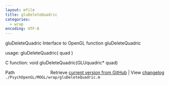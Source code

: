 ```yaml
---
layout: mfile
title: gluDeleteQuadric
categories:
  - wrap
encoding: UTF-8
---
```


gluDeleteQuadric  Interface to OpenGL function gluDeleteQuadric  

usage:  gluDeleteQuadric( quad )  

C function:  void gluDeleteQuadric(GLUquadric\* quad)  


<div class="code_header" style="text-align:right;">
  <span style="float:left;">Path&nbsp;&nbsp;</span> <span class="counter">Retrieve <a href=
  "https://raw.github.com/Psychtoolbox-3/Psychtoolbox-3/beta/./PsychOpenGL/MOGL/wrap/gluDeleteQuadric.m">current version from GitHub</a> | View <a href=
  "https://github.com/Psychtoolbox-3/Psychtoolbox-3/commits/beta/./PsychOpenGL/MOGL/wrap/gluDeleteQuadric.m">changelog</a></span>
</div>
<div class="code">
  <code>./PsychOpenGL/MOGL/wrap/gluDeleteQuadric.m</code>
</div>
